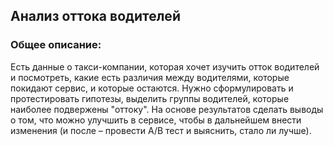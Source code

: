 ## Анализ оттока водителей

### Общее описание:

Есть данные о такси-компании, которая хочет изучить отток водителей и посмотреть, какие есть различия между водителями, которые покидают сервис, и которые остаются. Нужно сформулировать и протестировать гипотезы, выделить группы водителей, которые наиболее подвержены "оттоку". На основе результатов сделать выводы о том, что можно улучшить в сервисе, чтобы в дальнейшем внести изменения (и после – провести A/B тест и выяснить, стало ли лучше).

